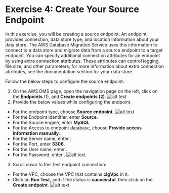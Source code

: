 # Exercise 4: Create Your Source Endpoint
In this exercise, you will be creating a source endpoint. An endpoint provides connection, data store type, and location information about your data store. The AWS Database Migration Service uses this information to connect to a data store and migrate data from a source endpoint to a target endpoint. You can specify additional connection attributes for an endpoint by using extra connection attributes. These attributes can control logging, file size, and other parameters; for more information about extra connection attributes, see the documentation section for your data store.

Follow the below steps to configure the source endpoint:
1. On the AWS DMS page, open the navigation page on the left, click on the **Endpoints** (1), and **Create endpoints (2)**.
![alt text](https://docs-api.cloudlabs.ai/repos/raw.githubusercontent.com/CloudLabsAI-Azure/AustinCC/main/DMS/images/sourceend.png)
2. Provide the below values while configuring the endpoint.
+ For the endpoint type, choose **Source endpoint**.
![alt text](https://docs-api.cloudlabs.ai/repos/raw.githubusercontent.com/CloudLabsAI-Azure/AustinCC/main/DMS/images/source01.png)
+ For the Endpoint identifier, enter **Source**.
+ For the Source engine, enter **MySQL**.
+ For the Access to endpoint database, choose **Provide access information manually**.
+ For the Server name, enter .
+ For the Port, enter **3306**.
+ For the User name, enter .
+ For the Password, enter .
![alt text](https://docs-api.cloudlabs.ai/repos/raw.githubusercontent.com/CloudLabsAI-Azure/AustinCC/main/DMS/images/endpointconfig.png)
3. Scroll down to the Test endpoint connection:
+ For the VPC, choose the VPC that contains **clgVpc** in it.
+ Click on **Run Test**, and if the status is **successful**, then click on the **Create endpoint**.
![alt text](https://docs-api.cloudlabs.ai/repos/raw.githubusercontent.com/CloudLabsAI-Azure/AustinCC/main/DMS/images/successful02.png)
  



